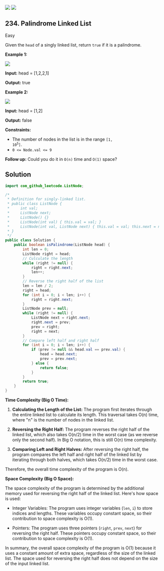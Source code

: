 [![](https://img.shields.io/github/stars/javadev/LeetCode-in-Java?label=Stars&style=flat-square)](https://github.com/javadev/LeetCode-in-Java)
[![](https://img.shields.io/github/forks/javadev/LeetCode-in-Java?label=Fork%20me%20on%20GitHub%20&style=flat-square)](https://github.com/javadev/LeetCode-in-Java/fork)

## 234\. Palindrome Linked List

Easy

Given the `head` of a singly linked list, return `true` if it is a palindrome.

**Example 1:**

![](https://assets.leetcode.com/uploads/2021/03/03/pal1linked-list.jpg)

**Input:** head = [1,2,2,1]

**Output:** true 

**Example 2:**

![](https://assets.leetcode.com/uploads/2021/03/03/pal2linked-list.jpg)

**Input:** head = [1,2]

**Output:** false 

**Constraints:**

*   The number of nodes in the list is in the range <code>[1, 10<sup>5</sup>]</code>.
*   `0 <= Node.val <= 9`

**Follow up:** Could you do it in `O(n)` time and `O(1)` space?

## Solution

```java
import com_github_leetcode.ListNode;

/*
 * Definition for singly-linked list.
 * public class ListNode {
 *     int val;
 *     ListNode next;
 *     ListNode() {}
 *     ListNode(int val) { this.val = val; }
 *     ListNode(int val, ListNode next) { this.val = val; this.next = next; }
 * }
 */
public class Solution {
    public boolean isPalindrome(ListNode head) {
        int len = 0;
        ListNode right = head;
        // Culculate the length
        while (right != null) {
            right = right.next;
            len++;
        }
        // Reverse the right half of the list
        len = len / 2;
        right = head;
        for (int i = 0; i < len; i++) {
            right = right.next;
        }
        ListNode prev = null;
        while (right != null) {
            ListNode next = right.next;
            right.next = prev;
            prev = right;
            right = next;
        }
        // Compare left half and right half
        for (int i = 0; i < len; i++) {
            if (prev != null && head.val == prev.val) {
                head = head.next;
                prev = prev.next;
            } else {
                return false;
            }
        }
        return true;
    }
}
```

**Time Complexity (Big O Time):**

1. **Calculating the Length of the List:** The program first iterates through the entire linked list to calculate its length. This traversal takes O(n) time, where "n" is the number of nodes in the linked list.

2. **Reversing the Right Half:** The program reverses the right half of the linked list, which also takes O(n/2) time in the worst case (as we reverse only the second half). In Big O notation, this is still O(n) time complexity.

3. **Comparing Left and Right Halves:** After reversing the right half, the program compares the left half and right half of the linked list by iterating through both halves, which takes O(n/2) time in the worst case.

Therefore, the overall time complexity of the program is O(n).

**Space Complexity (Big O Space):**

The space complexity of the program is determined by the additional memory used for reversing the right half of the linked list. Here's how space is used:

- Integer Variables: The program uses integer variables (`len`, `i`) to store indices and lengths. These variables occupy constant space, so their contribution to space complexity is O(1).

- Pointers: The program uses three pointers (`right`, `prev`, `next`) for reversing the right half. These pointers occupy constant space, so their contribution to space complexity is O(1).

In summary, the overall space complexity of the program is O(1) because it uses a constant amount of extra space, regardless of the size of the linked list. The space used for reversing the right half does not depend on the size of the input linked list.
